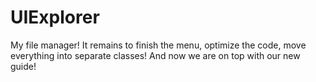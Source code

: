 # UIExplorer
My file manager!
It remains to finish the menu, optimize the code, move everything into separate classes!
And now we are on top with our new guide!
